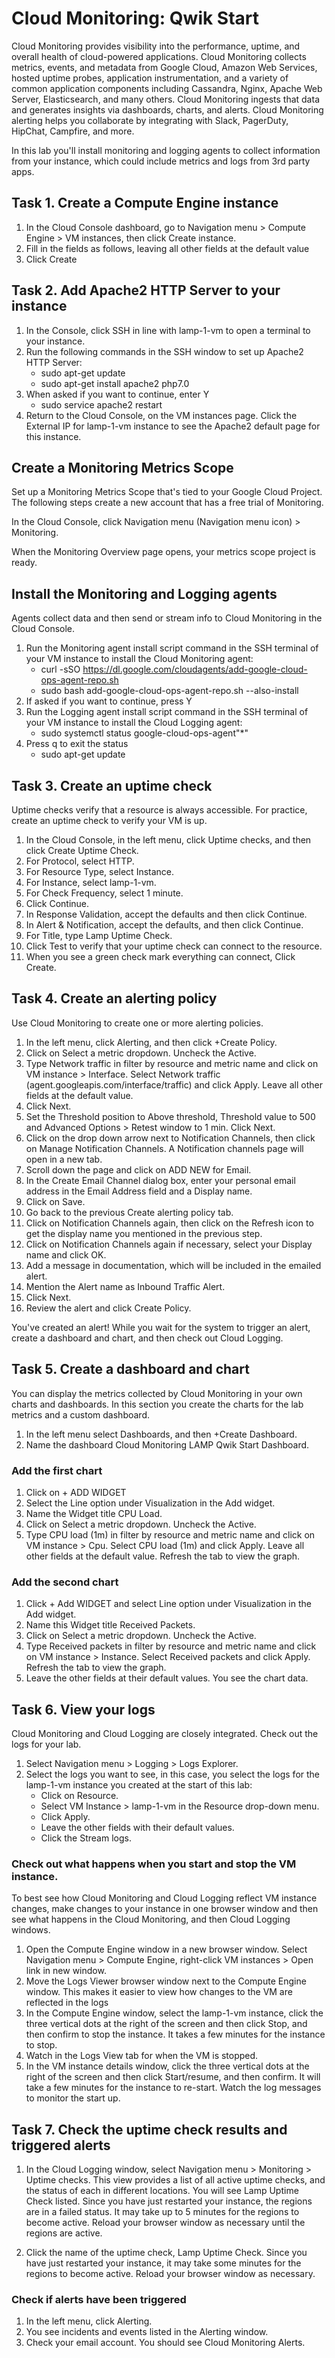 # Cloud Monitoring: Qwik Start

Cloud Monitoring provides visibility into the performance, uptime, and overall health of cloud-powered applications. 
Cloud Monitoring collects metrics, events, and metadata from Google Cloud, Amazon Web Services, hosted uptime probes, 
application instrumentation, and a variety of common application components including Cassandra, Nginx, 
Apache Web Server, Elasticsearch, and many others. Cloud Monitoring ingests that data and generates insights 
via dashboards, charts, and alerts. Cloud Monitoring alerting helps you collaborate by integrating with Slack, 
PagerDuty, HipChat, Campfire, and more.

In this lab you'll install monitoring and logging agents to collect information from your instance, which could include 
metrics and logs from 3rd party apps.


## Task 1. Create a Compute Engine instance
1. In the Cloud Console dashboard, go to Navigation menu > Compute Engine > VM instances, then click Create instance.
2. Fill in the fields as follows, leaving all other fields at the default value
3. Click Create


## Task 2. Add Apache2 HTTP Server to your instance
1. In the Console, click SSH in line with lamp-1-vm to open a terminal to your instance.
2. Run the following commands in the SSH window to set up Apache2 HTTP Server:
   - sudo apt-get update
   - sudo apt-get install apache2 php7.0
3. When asked if you want to continue, enter Y
   - sudo service apache2 restart
4. Return to the Cloud Console, on the VM instances page. Click the External IP for lamp-1-vm instance to see the Apache2 default page for this instance.


## Create a Monitoring Metrics Scope
Set up a Monitoring Metrics Scope that's tied to your Google Cloud Project. The following steps create a new account that 
has a free trial of Monitoring.

In the Cloud Console, click Navigation menu (Navigation menu icon) > Monitoring.

When the Monitoring Overview page opens, your metrics scope project is ready.


## Install the Monitoring and Logging agents
Agents collect data and then send or stream info to Cloud Monitoring in the Cloud Console.

1. Run the Monitoring agent install script command in the SSH terminal of your VM instance to install the Cloud Monitoring agent:
   - curl -sSO https://dl.google.com/cloudagents/add-google-cloud-ops-agent-repo.sh
   - sudo bash add-google-cloud-ops-agent-repo.sh --also-install
2. If asked if you want to continue, press Y
3. Run the Logging agent install script command in the SSH terminal of your VM instance to install the Cloud Logging agent:
   - sudo systemctl status google-cloud-ops-agent"*"
4. Press q to exit the status
   - sudo apt-get update


## Task 3. Create an uptime check
Uptime checks verify that a resource is always accessible. For practice, create an uptime check to verify your VM is up.

1. In the Cloud Console, in the left menu, click Uptime checks, and then click Create Uptime Check.
2. For Protocol, select HTTP.
3. For Resource Type, select Instance.
4. For Instance, select lamp-1-vm.
5. For Check Frequency, select 1 minute.
6. Click Continue.
7. In Response Validation, accept the defaults and then click Continue.
8. In Alert & Notification, accept the defaults, and then click Continue.
9. For Title, type Lamp Uptime Check.
10. Click Test to verify that your uptime check can connect to the resource.
11. When you see a green check mark everything can connect, Click Create.


## Task 4. Create an alerting policy
Use Cloud Monitoring to create one or more alerting policies.

1. In the left menu, click Alerting, and then click +Create Policy.
2. Click on Select a metric dropdown. Uncheck the Active.
3. Type Network traffic in filter by resource and metric name and click on VM instance > Interface. Select Network traffic (agent.googleapis.com/interface/traffic) and click Apply. Leave all other fields at the default value.
4. Click Next.
5. Set the Threshold position to Above threshold, Threshold value to 500 and Advanced Options > Retest window to 1 min. Click Next.
6. Click on the drop down arrow next to Notification Channels, then click on Manage Notification Channels.
A Notification channels page will open in a new tab.
7. Scroll down the page and click on ADD NEW for Email.
8. In the Create Email Channel dialog box, enter your personal email address in the Email Address field and a Display name.
9. Click on Save.
10. Go back to the previous Create alerting policy tab.
11. Click on Notification Channels again, then click on the Refresh icon to get the display name you mentioned in the previous step.
12. Click on Notification Channels again if necessary, select your Display name and click OK.
13. Add a message in documentation, which will be included in the emailed alert.
14. Mention the Alert name as Inbound Traffic Alert.
15. Click Next.
16. Review the alert and click Create Policy.

You've created an alert! While you wait for the system to trigger an alert, create a dashboard and chart, and then check out Cloud Logging.


## Task 5. Create a dashboard and chart
You can display the metrics collected by Cloud Monitoring in your own charts and dashboards. In this section you create the charts for the lab metrics and a custom dashboard.

1. In the left menu select Dashboards, and then +Create Dashboard.
2. Name the dashboard Cloud Monitoring LAMP Qwik Start Dashboard.

### Add the first chart
1. Click on + ADD WIDGET
2. Select the Line option under Visualization in the Add widget.
3. Name the Widget title CPU Load.
4. Click on Select a metric dropdown. Uncheck the Active.
5. Type CPU load (1m) in filter by resource and metric name and click on VM instance > Cpu. Select CPU load (1m) and click Apply. Leave all other fields at the default value. Refresh the tab to view the graph.

### Add the second chart
1. Click + Add WIDGET and select Line option under Visualization in the Add widget.
2. Name this Widget title Received Packets.
3. Click on Select a metric dropdown. Uncheck the Active.
4. Type Received packets in filter by resource and metric name and click on VM instance > Instance. Select Received packets and click Apply. Refresh the tab to view the graph.
5. Leave the other fields at their default values. You see the chart data.


## Task 6. View your logs
Cloud Monitoring and Cloud Logging are closely integrated. Check out the logs for your lab.

1. Select Navigation menu > Logging > Logs Explorer.
2. Select the logs you want to see, in this case, you select the logs for the lamp-1-vm instance you created at the start of this lab:
   - Click on Resource.
   - Select VM Instance > lamp-1-vm in the Resource drop-down menu.
   - Click Apply.
   - Leave the other fields with their default values.
   - Click the Stream logs.

### Check out what happens when you start and stop the VM instance.
To best see how Cloud Monitoring and Cloud Logging reflect VM instance changes, make changes to your instance in one browser window and then see what happens in the Cloud Monitoring, and then Cloud Logging windows.

1. Open the Compute Engine window in a new browser window. Select Navigation menu > Compute Engine, right-click VM instances > Open link in new window.
2. Move the Logs Viewer browser window next to the Compute Engine window. This makes it easier to view how changes to the VM are reflected in the logs
3. In the Compute Engine window, select the lamp-1-vm instance, click the three vertical dots at the right of the screen and then click Stop, and then confirm to stop the instance. 
It takes a few minutes for the instance to stop.
4. Watch in the Logs View tab for when the VM is stopped.
5. In the VM instance details window, click the three vertical dots at the right of the screen and then click Start/resume, and then confirm. It will take a few minutes for the instance to re-start. Watch the log messages to monitor the start up.


## Task 7. Check the uptime check results and triggered alerts
1. In the Cloud Logging window, select Navigation menu > Monitoring > Uptime checks. This view provides a list of all active uptime checks, and the status of each in different locations.
You will see Lamp Uptime Check listed. Since you have just restarted your instance, the regions are in a failed status. It may take up to 5 minutes for the regions to become active. Reload your browser window as necessary until the regions are active.

2. Click the name of the uptime check, Lamp Uptime Check.
Since you have just restarted your instance, it may take some minutes for the regions to become active. Reload your browser window as necessary.

### Check if alerts have been triggered
1. In the left menu, click Alerting.
2. You see incidents and events listed in the Alerting window.
3. Check your email account. You should see Cloud Monitoring Alerts.